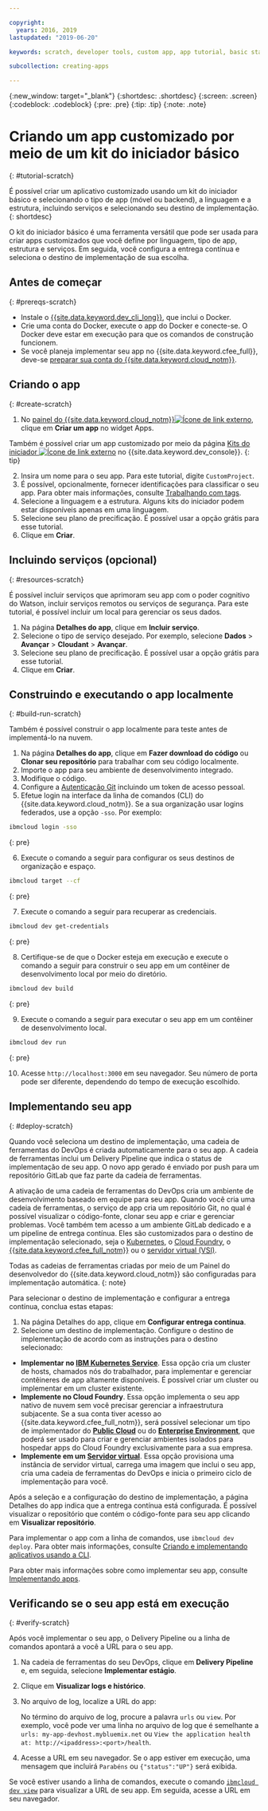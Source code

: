```yaml
---

copyright:
  years: 2016, 2019
lastupdated: "2019-06-20"

keywords: scratch, developer tools, custom app, app tutorial, basic starter kit, language, backend, mobile

subcollection: creating-apps

---
```


{:new_window: target="_blank"}
{:shortdesc: .shortdesc}
{:screen: .screen}
{:codeblock: .codeblock}
{:pre: .pre}
{:tip: .tip}
{:note: .note}

# Criando um app customizado por meio de um kit do iniciador básico
{: #tutorial-scratch}

É possível criar um aplicativo customizado usando um kit do iniciador básico e selecionando o tipo de app (móvel ou backend), a linguagem e a estrutura, incluindo serviços e selecionando seu destino de implementação.
{: shortdesc}

O kit do iniciador básico é uma ferramenta versátil que pode ser usada para criar apps customizados que você define por linguagem, tipo de app, estrutura e serviços. Em seguida, você configura a entrega contínua e seleciona o destino de implementação de sua escolha.

## Antes de começar
{: #prereqs-scratch}

* Instale o [{{site.data.keyword.dev_cli_long}}](/docs/cli?topic=cloud-cli-getting-started), que inclui o Docker. 
* Crie uma conta do Docker, execute o app do Docker e conecte-se. O Docker deve estar em execução para que os comandos de construção funcionem.
* Se você planeja implementar seu app no {{site.data.keyword.cfee_full}}, deve-se [preparar sua conta do {{site.data.keyword.cloud_notm}}](/docs/cloud-foundry?topic=cloud-foundry-prepare).

## Criando o app
{: #create-scratch}

1. No [painel do {{site.data.keyword.cloud_notm}}![Ícone de link externo](../../icons/launch-glyph.svg "Ícone de link externo")](https://{DomainName}), clique em **Criar um app** no widget Apps.

  Também é possível criar um app customizado por meio da página [Kits do iniciador ![Ícone de link externo](../../icons/launch-glyph.svg "Ícone de link externo")](https://{DomainName}/developer/appservice/starter-kits) no {{site.data.keyword.dev_console}}.
  {: tip}

2. Insira um nome para o seu app. Para este tutorial, digite `CustomProject`.
3. É possível, opcionalmente, fornecer identificações para classificar o seu app. Para obter mais informações, consulte [Trabalhando com tags](/docs/resources?topic=resources-tag).
4. Selecione a linguagem e a estrutura. Alguns kits do iniciador podem estar disponíveis apenas em uma linguagem.
5. Selecione seu plano de precificação. É possível usar a opção grátis para esse tutorial.
6. Clique em **Criar**.

## Incluindo serviços (opcional)
{: #resources-scratch}

É possível incluir serviços que aprimoram seu app com o poder cognitivo do Watson, incluir serviços remotos ou serviços de segurança. Para este tutorial, é possível incluir um local para gerenciar os seus dados.

1. Na página **Detalhes do app**, clique em **Incluir serviço**.
2. Selecione o tipo de serviço desejado. Por exemplo, selecione **Dados** > **Avançar** > **Cloudant** > **Avançar**.
3. Selecione seu plano de precificação. É possível usar a opção grátis para esse tutorial.
4. Clique em **Criar**.

## Construindo e executando o app localmente
{: #build-run-scratch}

Também é possível construir o app localmente para teste antes de implementá-lo na nuvem.

1. Na página **Detalhes do app**, clique em **Fazer download do código** ou **Clonar seu repositório** para trabalhar com seu código localmente.
2. Importe o app para seu ambiente de desenvolvimento integrado.
3. Modifique o código.
4. Configure a [Autenticação Git](/docs/services/ContinuousDelivery?topic=ContinuousDelivery-git_working#git_authentication) incluindo um token de acesso pessoal.
5. Efetue login na interface da linha de comandos (CLI) do {{site.data.keyword.cloud_notm}}. Se a sua organização usar logins federados, use a opção `-sso`. Por exemplo:

  ```bash
  ibmcloud login -sso
  ```
  {: pre}

6. Execute o comando a seguir para configurar os seus destinos de organização e espaço.

  ```bash
  ibmcloud target --cf
  ```
  {: pre}

7. Execute o comando a seguir para recuperar as credenciais.

  ```bash
  ibmcloud dev get-credentials
  ```
  {: pre}

8. Certifique-se de que o Docker esteja em execução e execute o comando a seguir para construir o seu app em um contêiner de desenvolvimento local por meio do diretório.

  ```bash
  ibmcloud dev build
  ```
  {: pre}

9. Execute o comando a seguir para executar o seu app em um contêiner de desenvolvimento local.

  ```bash
  ibmcloud dev run
  ```
  {: pre}

10. Acesse `http://localhost:3000` em seu navegador. Seu número de porta pode ser diferente, dependendo do tempo de execução escolhido.

## Implementando seu app
{: #deploy-scratch}

Quando você seleciona um destino de implementação, uma cadeia de ferramentas do DevOps é criada automaticamente para o seu app. A cadeia de ferramentas inclui um Delivery Pipeline que indica o status de implementação de seu app. O novo app gerado é enviado por push para um repositório GitLab que faz parte da cadeia de ferramentas.

A ativação de uma cadeia de ferramentas do DevOps cria um ambiente de desenvolvimento baseado em equipe para seu app. Quando você cria uma cadeia de ferramentas, o serviço de app cria um repositório Git, no qual é possível visualizar o código-fonte, clonar seu app e criar e gerenciar problemas. Você também tem acesso a um ambiente GitLab dedicado e a um pipeline de entrega contínua. Eles são customizados para o destino de implementação selecionado, seja o [Kubernetes](/docs/containers?topic=containers-getting-started), o [Cloud Foundry](/docs/cloud-foundry-public?topic=cloud-foundry-public-about-cf), o [{{site.data.keyword.cfee_full_notm}}](/docs/cloud-foundry?topic=cloud-foundry-about) ou o [servidor virtual (VSI)](/docs/vsi?topic=virtual-servers-getting-started-tutorial).

Todas as cadeias de ferramentas criadas por meio de um Painel do desenvolvedor do {{site.data.keyword.cloud_notm}} são configuradas para implementação automática.
{: note}

Para selecionar o destino de implementação e configurar a entrega contínua, conclua estas etapas:

1. Na página Detalhes do app, clique em **Configurar entrega contínua**.
2. Selecione um destino de implementação. Configure o destino de implementação de acordo com as instruções para o destino selecionado:
  * **Implementar no [IBM Kubernetes Service](/docs/containers?topic=containers-app)**. Essa opção cria um cluster de hosts, chamados nós do trabalhador, para implementar e gerenciar contêineres de app altamente disponíveis. É possível criar um cluster ou implementar em um cluster existente.
  * **Implemente no Cloud Foundry**. Essa opção implementa o seu app nativo de nuvem sem você precisar gerenciar a infraestrutura subjacente. Se a sua conta tiver acesso ao {{site.data.keyword.cfee_full_notm}}, será possível selecionar um tipo de implementador do **[Public Cloud](/docs/cloud-foundry-public?topic=cloud-foundry-public-deployingapps)** ou do **[Enterprise Environment](/docs/cloud-foundry?topic=cloud-foundry-deploy_apps)**, que poderá ser usado para criar e gerenciar ambientes isolados para hospedar apps do Cloud Foundry exclusivamente para a sua empresa.
  * **Implemente em um [Servidor virtual](/docs/vsi?topic=virtual-servers-deploying-to-a-virtual-server)**. Essa opção provisiona uma instância de servidor virtual, carrega uma imagem que inclui o seu app, cria uma cadeia de ferramentas do DevOps e inicia o primeiro ciclo de implementação para você.

Após a seleção e a configuração do destino de implementação, a página Detalhes do app indica que a entrega contínua está configurada. É possível visualizar o repositório que contém o código-fonte para seu app clicando em **Visualizar repositório**.

Para implementar o app com a linha de comandos, use `ibmcloud dev deploy`. Para obter mais informações, consulte [Criando e implementando aplicativos usando a CLI](/docs/apps?topic=creating-apps-create-deploy-app-cli).

Para obter mais informações sobre como implementar seu app, consulte [Implementando apps](/docs/apps?topic=creating-apps-deploying-apps).

## Verificando se o seu app está em execução
{: #verify-scratch}

Após você implementar o seu app, o Delivery Pipeline ou a linha de comandos apontará a você a URL para o seu app.

1. Na cadeia de ferramentas do seu DevOps, clique em **Delivery Pipeline** e, em seguida, selecione **Implementar estágio**.
2. Clique em **Visualizar logs e histórico**.
3. No arquivo de log, localize a URL do app:

   No término do arquivo de log, procure a palavra `urls` ou `view`. Por exemplo, você pode ver uma linha no arquivo de log que é semelhante a `urls: my-app-devhost.mybluemix.net` ou `View the application health at: http://<ipaddress>:<port>/health`.

4. Acesse a URL em seu navegador. Se o app estiver em execução, uma mensagem que incluirá `Parabéns` ou `{"status":"UP"}` será exibida.

Se você estiver usando a linha de comandos, execute o comando [`ibmcloud dev view`](/docs/cli/idt?topic=cloud-cli-idt-cli#view) para visualizar a URL de seu app. Em seguida, acesse a URL em seu navegador.

